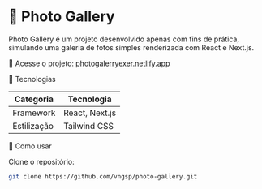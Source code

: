 # 📸 Photo Gallery

Photo Gallery é um projeto desenvolvido apenas com fins de prática, simulando uma galeria de fotos simples renderizada com React e Next.js.

🔗 Acesse o projeto: [photogalerryexer.netlify.app](https://photogalerryexer.netlify.app)

🚀 Tecnologias

| Categoria     | Tecnologia       |
| ------------- | ---------------- |
| Framework     | React, Next.js    |
| Estilização   | Tailwind CSS      |

📌 Como usar

Clone o repositório:

```bash
git clone https://github.com/vngsp/photo-gallery.git
